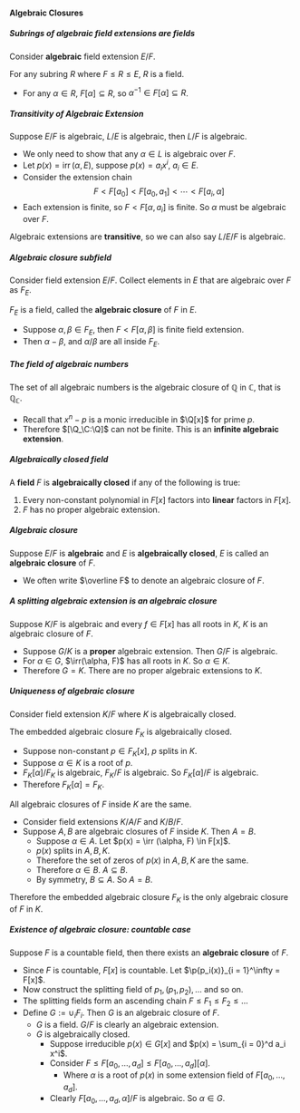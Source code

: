 #### Algebraic Closures

##### Subrings of algebraic field extensions are fields

Consider **algebraic** field extension $E/F$.

For any subring $R$ where $F \le R  \le E$, $R$ is a field.

- For any $\alpha \in R$, $F[\alpha] \subseteq R$, so $\alpha^{-1} \in F[\alpha] \subseteq R$.

##### Transitivity of Algebraic Extension

Suppose $E/F$ is algebraic, $L/E$ is algebraic, then $L/F$ is algebraic.

- We only need to show that any $\alpha \in L$ is algebraic over $F$.
- Let $p(x) = \operatorname{irr}(\alpha, E)$, suppose $p(x) = a_ix^i$, $a_i \in E$.
- Consider the extension chain
  $$
  F < F[a_0] < F[a_0, a_1] < \cdots < F[a_i, \alpha]
  $$
- Each extension is finite, so $F < F[\alpha, a_i]$ is finite. So $\alpha$ must be algebraic over $F$​.

Algebraic extensions are **transitive**, so we can also say $L/E/F$ is algebraic.

##### Algebraic closure subfield

Consider field extension $E/F$. Collect elements in $E$ that are algebraic over $F$ as $F_E$.

$F_E$ is a field, called the **algebraic closure** of $F$ in $E$.

- Suppose $\alpha, \beta \in F_E$, then $F< F[\alpha, \beta]$ is finite field extension.
- Then $\alpha - \beta$, and $\alpha / \beta$ are all inside $F_E$.


##### The field of algebraic numbers

The set of all algebraic numbers is the algebraic closure of $\mathbb Q$ in $\mathbb C$, that is $\mathbb Q_{\mathbb C}$.

- Recall that $x^{n} - p$ is a monic irreducible in $\Q[x]$ for prime $p$.
- Therefore $[\Q_\C:\Q]$ can not be finite. This is an **infinite algebraic extension**.

##### Algebraically closed field

A **field** $F$ is **algebraically closed** if any of the following is true:

1. Every non-constant polynomial in $F[x]$ factors into **linear** factors in $F[x]$.
2. $F$ has no proper algebraic extension.

##### Algebraic closure

Suppose $E/F$ is **algebraic** and $E$ is **algebraically closed**, $E$ is called an **algebraic closure** of $F$.

- We often write $\overline F$ to denote an algebraic closure of $F$.

##### A splitting algebraic extension is an algebraic closure

Suppose $K/F$ is algebraic and every $f \in F[x]$ has all roots in $K$, $K$ is an algebraic closure of $F$.

- Suppose $G / K$ is a **proper** algebraic extension. Then $G/F$ is algebraic.
- For $\alpha \in G$, $\irr(\alpha, F)$ has all roots in $K$. So $\alpha \in K$.
- Therefore $G = K$. There are no proper algebraic extensions to $K$.

##### Uniqueness of algebraic closure

Consider field extension $K / F$ where $K$ is algebraically closed.

The embedded algebraic closure $F_K$ is algebraically closed.

- Suppose non-constant $p \in F_K[x]$, $p$ splits in $K$.
- Suppose $\alpha \in K$ is a root of $p$.
- $F_K[\alpha] / F_K$ is algebraic, $F_K / F$ is algebraic. So $F_K[\alpha] / F$ is algebraic.
- Therefore $F_K[\alpha] = F_K$.

All algebraic closures of $F$ inside $K$ are the same.

- Consider field extensions $K / A / F$ and $K / B / F$.
- Suppose $A, B$ are algebraic closures of $F$ inside $K$. Then $A = B$.
  - Suppose $\alpha \in A$. Let $p(x) = \irr (\alpha, F) \in F[x]$.
  - $p(x)$ splits in $A, B, K$.
  - Therefore the set of zeros of $p(x)$ in $A, B, K$ are the same.
  - Therefore $\alpha \in B$. $A \subseteq B$.
  - By symmetry, $B \subseteq A$. So $A = B$.

Therefore the embedded algebraic closure $F_K$ is the only algebraic closure of $F$ in $K$.

##### Existence of algebraic closure: countable case

Suppose $F$ is a countable field, then there exists an **algebraic closure** of $F$.

- Since $F$ is countable, $F[x]$ is countable. Let $\p{p_i(x)}_{i = 1}^\infty = F[x]$.
- Now construct the splitting field of $p_1, (p_1, p_2), \ldots$ and so on.
- The splitting fields form an ascending chain $F \le F_1 \le F_2 \le \ldots$
- Define $G := \cup_i F_i$. Then $G$ is an algebraic closure of $F$.
  - $G$ is a field. $G / F$ is clearly an algebraic extension.
  - $G$ is algebraically closed.
    - Suppose irreducible $p(x) \in G[x]$ and $p(x) = \sum_{i = 0}^d a_i x^i$.
    - Consider $F \le F[a_0, \ldots, a_d] \le F[a_0, \ldots, a_d][\alpha]$.
      - Where $\alpha$ is a root of $p(x)$ in some extension field of $F[a_0, \ldots, a_d]$.
    - Clearly $F[a_0, \ldots, a_d, \alpha] / F$ is algebraic. So $\alpha \in G$.
